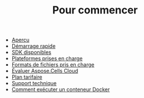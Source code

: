 ﻿---
title: Pour commencer
second_title: How to Process Excel Files in 3 Steps Using Aspose.Cells Cloud WEB API
type: docs
url: /fr/getting-started/
description: Aspose.Cells Cloud prend en charge Excel pour créer, convertir, fusionner, diviser, protéger, effectuer des opérations sur des objets internes, etc.
weight: 10
kwords: Excel, Office Cloud, REST API, Tableur, PDF, CSV, Json, Markdown, Prise en main
---
- [Aperçu](/cells/fr/overview/)
- [Démarrage rapide](/cells/fr/quickstart/)
- [SDK disponibles](/cells/fr/available-sdks/)
- [Plateformes prises en charge](/cells/fr/supported-platforms/)
- [Formats de fichiers pris en charge](/cells/fr/supported-file-formats/)
- [Évaluer Aspose.Cells Cloud](/cells/fr/evaluate-aspose-cells/)
- [Plan tarifaire](/cells/fr/pricing-plan/)
- [Support technique](/cells/fr/technical-support/)
- [Comment exécuter un conteneur Docker](/cells/fr/how-to-run-docker-container/)
